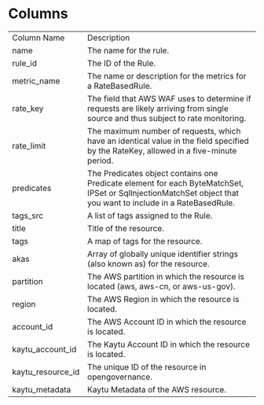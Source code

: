 # Columns  

<table>
	<tr><td>Column Name</td><td>Description</td></tr>
	<tr><td>name</td><td>The name for the rule.</td></tr>
	<tr><td>rule_id</td><td>The ID of the Rule.</td></tr>
	<tr><td>metric_name</td><td>The name or description for the metrics for a RateBasedRule.</td></tr>
	<tr><td>rate_key</td><td>The field that AWS WAF uses to determine if requests are likely arriving from single source and thus subject to rate monitoring.</td></tr>
	<tr><td>rate_limit</td><td>The maximum number of requests, which have an identical value in the field specified by the RateKey, allowed in a five-minute period.</td></tr>
	<tr><td>predicates</td><td>The Predicates object contains one Predicate element for each ByteMatchSet, IPSet or SqlInjectionMatchSet object that you want to include in a RateBasedRule.</td></tr>
	<tr><td>tags_src</td><td>A list of tags assigned to the Rule.</td></tr>
	<tr><td>title</td><td>Title of the resource.</td></tr>
	<tr><td>tags</td><td>A map of tags for the resource.</td></tr>
	<tr><td>akas</td><td>Array of globally unique identifier strings (also known as) for the resource.</td></tr>
	<tr><td>partition</td><td>The AWS partition in which the resource is located (aws, aws-cn, or aws-us-gov).</td></tr>
	<tr><td>region</td><td>The AWS Region in which the resource is located.</td></tr>
	<tr><td>account_id</td><td>The AWS Account ID in which the resource is located.</td></tr>
	<tr><td>kaytu_account_id</td><td>The Kaytu Account ID in which the resource is located.</td></tr>
	<tr><td>kaytu_resource_id</td><td>The unique ID of the resource in opengovernance.</td></tr>
	<tr><td>kaytu_metadata</td><td>Kaytu Metadata of the AWS resource.</td></tr>
</table>
